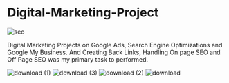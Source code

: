# Digital-Marketing-Project
![seo](https://user-images.githubusercontent.com/41924501/205493150-32d569fc-0c70-4f63-9b8d-c688b8133672.jpg)


Digital Marketing Projects on Google Ads, Search Engine Optimizations and Google My Business. And Creating Back Links, 
Handling On page SEO and Off Page SEO was my primary task to performed.

![download (1)](https://user-images.githubusercontent.com/41924501/205493384-96ccec92-3dd1-4535-881d-4f2369b21b5d.png)
![download (3)](https://user-images.githubusercontent.com/41924501/205493347-80aa7d82-8532-4952-a490-9a697787e297.png)
![download (2)](https://user-images.githubusercontent.com/41924501/205493381-f0188714-bb0a-45b6-a1d8-436e3948215b.png)
![download](https://user-images.githubusercontent.com/41924501/205493386-c382aa92-1688-4173-a000-01a2b7ec5200.png)

